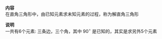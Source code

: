 **内容**  
在直角三角形中，由已知元素求未知元素的过程，称为解直角三角形  
  
**说明**  
一共有6个元素: 三条边，三个角，其中 $90^\circ$ 是已知的，其实是求另外5个元素  

